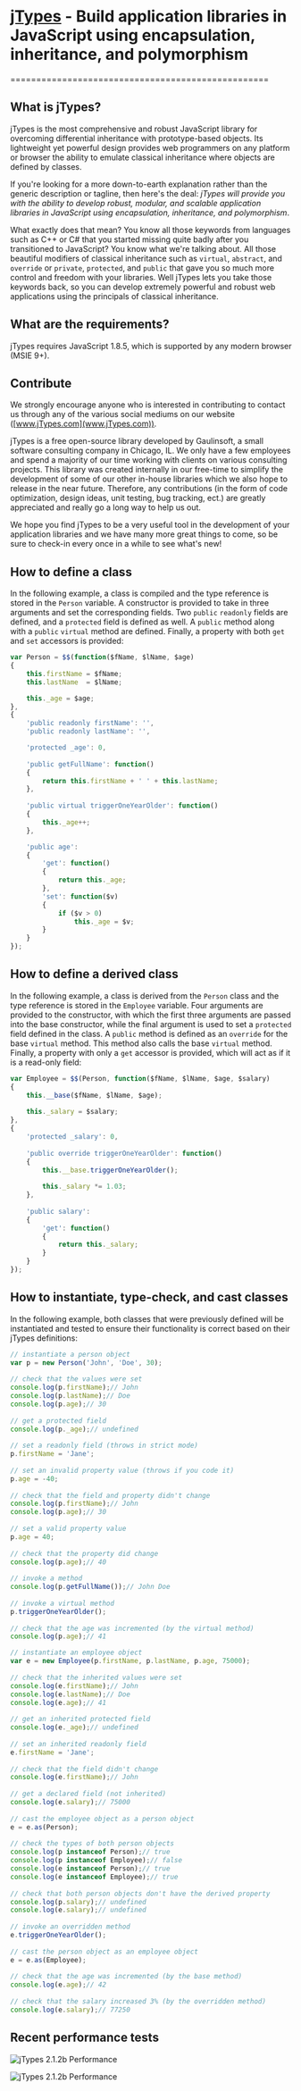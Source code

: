 # [jTypes](http://www.jTypes.com/) - Build application libraries in JavaScript using encapsulation, inheritance, and polymorphism
==================================================

## What is jTypes?

jTypes is the most comprehensive and robust JavaScript library for overcoming differential inheritance with prototype-based objects. Its lightweight yet powerful design provides web programmers on any platform or browser the ability to emulate classical inheritance where objects are defined by classes.

If you're looking for a more down-to-earth explanation rather than the generic description or tagline, then here's the deal: <em>jTypes will provide you with the ability to develop robust, modular, and scalable application libraries in JavaScript using encapsulation, inheritance, and polymorphism</em>.

What exactly does that mean? You know all those keywords from languages such as C++ or C# that you started missing quite badly after you transitioned to JavaScript? You know what we're talking about. All those beautiful modifiers of classical inheritance such as `virtual`, `abstract`, and `override` or `private`, `protected`, and `public` that gave you so much more control and freedom with your libraries. Well jTypes lets you take those keywords back, so you can develop extremely powerful and robust web applications using the principals of classical inheritance.


## What are the requirements?

jTypes requires JavaScript 1.8.5, which is supported by any modern browser (MSIE 9+).

## Contribute

We strongly encourage anyone who is interested in contributing to contact us through any of the various social mediums on our website ([www.jTypes.com](www.jTypes.com)).

jTypes is a free open-source library developed by Gaulinsoft, a small software consulting company in Chicago, IL. We only have a few employees and spend a majority of our time working with clients on various consulting projects. This library was created internally in our free-time to simplify the development of some of our other in-house libraries which we also hope to release in the near future. Therefore, any contributions (in the form of code optimization, design ideas, unit testing, bug tracking, ect.) are greatly appreciated and really go a long way to help us out.

We hope you find jTypes to be a very useful tool in the development of your application libraries and we have many more great things to come, so be sure to check-in every once in a while to see what's new!


## How to define a class

In the following example, a class is compiled and the type reference is stored in the `Person` variable. A constructor is provided to take in three arguments and set the corresponding fields. Two `public` `readonly` fields are defined, and a `protected` field is defined as well. A `public` method along with a `public` `virtual` method are defined. Finally, a property with both `get` and `set` accessors is provided:

```javascript
var Person = $$(function($fName, $lName, $age)
{
    this.firstName = $fName;
    this.lastName  = $lName;

    this._age = $age;
},
{
    'public readonly firstName': '',
    'public readonly lastName': '',

    'protected _age': 0,
 
    'public getFullName': function()
    {
        return this.firstName + ' ' + this.lastName;
    },
 
    'public virtual triggerOneYearOlder': function()
    {
        this._age++;
    },

    'public age':
    {
        'get': function()
        {
            return this._age;
        },
        'set': function($v)
        {
            if ($v > 0)
                this._age = $v;
        }
    }
});
```

## How to define a derived class

In the following example, a class is derived from the `Person` class and the type reference is stored in the `Employee` variable. Four arguments are provided to the constructor, with which the first three arguments are passed into the base constructor, while the final argument is used to set a `protected` field defined in the class. A `public` method is defined as an `override` for the base `virtual` method. This method also calls the base `virtual` method. Finally, a property with only a `get` accessor is provided, which will act as if it is a read-only field:

```javascript
var Employee = $$(Person, function($fName, $lName, $age, $salary)
{
    this.__base($fName, $lName, $age);
    
    this._salary = $salary;
},
{
    'protected _salary': 0,
 
    'public override triggerOneYearOlder': function()
    {
        this.__base.triggerOneYearOlder();
 
        this._salary *= 1.03;
    },
 
    'public salary':
    {
        'get': function()
        {
            return this._salary;
        }
    }
});
```

## How to instantiate, type-check, and cast classes

In the following example, both classes that were previously defined will be instantiated and tested to ensure their functionality is correct based on their jTypes definitions:

```javascript
// instantiate a person object
var p = new Person('John', 'Doe', 30);
 
// check that the values were set
console.log(p.firstName);// John
console.log(p.lastName);// Doe
console.log(p.age);// 30
 
// get a protected field
console.log(p._age);// undefined
 
// set a readonly field (throws in strict mode)
p.firstName = 'Jane';
 
// set an invalid property value (throws if you code it)
p.age = -40;
 
// check that the field and property didn't change
console.log(p.firstName);// John
console.log(p.age);// 30
 
// set a valid property value
p.age = 40;
 
// check that the property did change
console.log(p.age);// 40
 
// invoke a method
console.log(p.getFullName());// John Doe
 
// invoke a virtual method
p.triggerOneYearOlder();
 
// check that the age was incremented (by the virtual method)
console.log(p.age);// 41

// instantiate an employee object
var e = new Employee(p.firstName, p.lastName, p.age, 75000);
 
// check that the inherited values were set
console.log(e.firstName);// John
console.log(e.lastName);// Doe
console.log(e.age);// 41
 
// get an inherited protected field
console.log(e._age);// undefined
 
// set an inherited readonly field
e.firstName = 'Jane';
 
// check that the field didn't change
console.log(e.firstName);// John
 
// get a declared field (not inherited)
console.log(e.salary);// 75000
 
// cast the employee object as a person object
e = e.as(Person);
 
// check the types of both person objects
console.log(p instanceof Person);// true
console.log(p instanceof Employee);// false
console.log(e instanceof Person);// true
console.log(e instanceof Employee);// true
 
// check that both person objects don't have the derived property
console.log(p.salary);// undefined
console.log(e.salary);// undefined
 
// invoke an overridden method
e.triggerOneYearOlder();
 
// cast the person object as an employee object
e = e.as(Employee);
 
// check that the age was incremented (by the base method)
console.log(e.age);// 42
 
// check that the salary increased 3% (by the overridden method)
console.log(e.salary);// 77250
```

## Recent performance tests

![jTypes 2.1.2b Performance](https://lh3.googleusercontent.com/-j9wM6tywbJ4/Ue6906xfa9I/AAAAAAAAAJM/ObpsYcfS8cA/w897-h465-no/2.1.2+%2528compile%2529.bmp "jTypes 2.1.2b Performance")

![jTypes 2.1.2b Performance](https://lh3.googleusercontent.com/-L5LODtb2LIE/Ue6908M_uyI/AAAAAAAAAJI/1sHW5NaS438/w897-h465-no/2.1.2+%2528instantiate%2529.bmp "jTypes 2.1.2b Performance")
